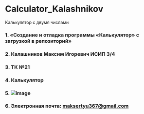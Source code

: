 # Calculator_Kalashnikov
Калькулятор с двумя числами
### 1.	«Создание и отладка программы «Калькулятор» с загрузкой в репозиторий»  
### 2.	Калашников Максим Игоревич ИСИП 3/4
### 3.	ТК №21 
### 4.	Калькулятор 
### 5.	![image](https://user-images.githubusercontent.com/92366471/138231890-1845e21d-6d70-4b51-89dd-314957419161.png)
### 6.	Электронная почта: maksertyu367@gmail.com

